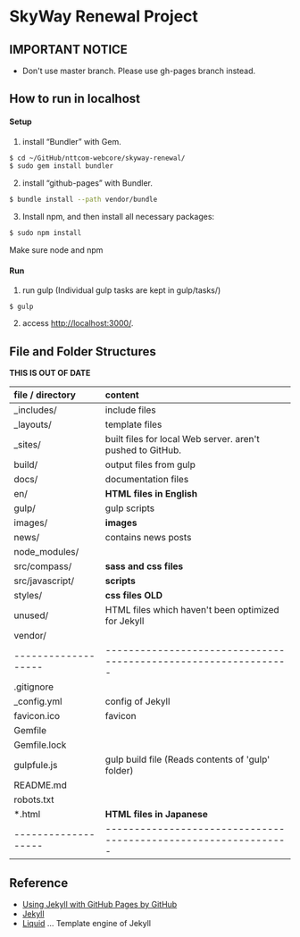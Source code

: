 # SkyWay Renewal Project

## IMPORTANT NOTICE

- Don't use master branch. Please use gh-pages branch instead.

## How to run in localhost

#### Setup

1. install “Bundler” with Gem.
```sh
$ cd ~/GitHub/nttcom-webcore/skyway-renewal/
$ sudo gem install bundler
```
2. install “github-pages” with Bundler.
```sh
$ bundle install --path vendor/bundle
```
3. Install npm, and then install all necessary packages:
```sh
$ sudo npm install
```

Make sure node and npm 


#### Run

1. run gulp (Individual gulp tasks are kept in gulp/tasks/)
```
$ gulp
```
2. access [http://localhost:3000/](http://localhost:3000/).

## File and Folder Structures

**THIS IS OUT OF DATE**

| file / directory  | content                                                       |
|:------------------|:--------------------------------------------------------------|
| _includes/        | include files                                                 |
| _layouts/         | template files                                                |
| _sites/           | built files for local Web server. aren't pushed to GitHub.    |
| build/            | output files from gulp                                        |
| docs/             | documentation files                                           |
| en/               | __HTML files in English__                                     |
| gulp/             | gulp scripts                                                  |
| images/           | __images__                                                    |
| news/             | contains news posts                                           |
| node_modules/     |                                                               |
| src/compass/      | __sass and css files__                                        |
| src/javascript/   | __scripts__                                                   |
| styles/           | __css files__   **OLD**                                       |
| unused/           | HTML files which haven't been optimized for Jekyll            |
| vendor/           |                                                               |
|-------------------|---------------------------------------------------------------|
| .gitignore        |                                                               |
| _config.yml       | config of Jekyll                                              |
| favicon.ico       | favicon                                                       |
| Gemfile           |                                                               |
| Gemfile.lock      |                                                               |
| gulpfule.js       | gulp build file (Reads contents of 'gulp' folder)             |
| README.md         |                                                               |
| robots.txt        |                                                               |
| *.html            | __HTML files in Japanese__                                    |
|-------------------|---------------------------------------------------------------|

## Reference

- [Using Jekyll with GitHub Pages by GitHub](https://help.github.com/articles/using-jekyll-with-pages/)
- [Jekyll](http://jekyllrb.com)
- [Liquid](https://docs.shopify.com/themes/liquid-documentation/basics) … Template engine of Jekyll
